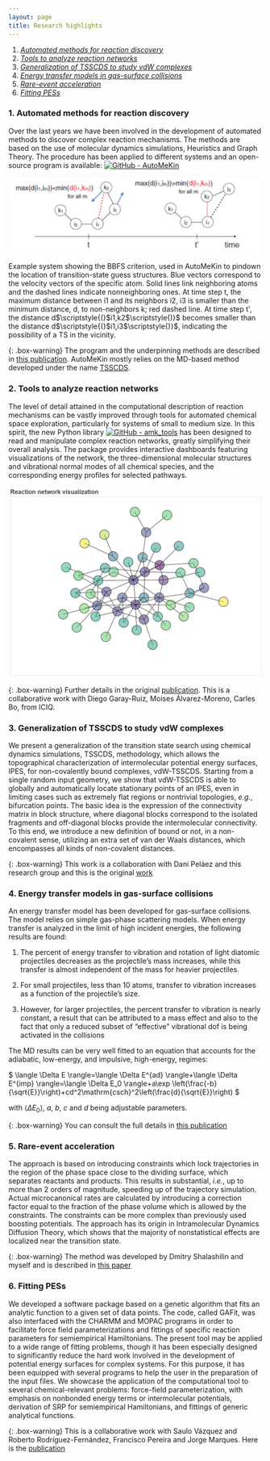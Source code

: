```yaml
---
layout: page
title: Research highlights
---
```



1. _[Automated methods for reaction discovery](#auto)_
2. _[Tools to analyze reaction networks](#amktools)_
3. _[Generalization of TSSCDS to study vdW complexes](#vdw)_
4. _[Energy transfer models in gas-surface collisions](#etransfer)_
5. _[Rare-event acceleration](#axd)_
6. _[Fitting PESs](#pes)_



### 1. Automated methods for reaction discovery<a name="auto"></a>

Over the last years we have been involved in the development of automated methods to discover complex reaction mechanisms. The methods are based on the use of molecular dynamics simulations, Heuristics and Graph Theory. The procedure has been applied to different systems and an open-source program is available: [![GitHub - AutoMeKin](https://img.shields.io/badge/GitHub-AutoMeKin-blue?logo=github)](https://github.com/emartineznunez/AutoMeKin/)

<p align="center">
   <img src="https://raw.githubusercontent.com/emartineznunez/emartineznunez.github.io/master/assets/img/bbfs.jpg" alt="alt text" width="600">
</p>
Example system showing the BBFS criterion, used in AutoMeKin to pindown the location of transition-state guess structures. Blue vectors correspond to the velocity vectors of the specific atom. Solid lines link neighboring atoms and the dashed lines indicate nonneighboring ones. At time step t, the maximum distance between i1 and its neighbors i2, i3 is smaller than the minimum distance, d, to non-neighbors k;  red dashed line. At time step t', the distance d$\scriptstyle{(}$i1,k2$\scriptstyle{)}$ becomes smaller than the distance d$\scriptstyle{(}$i1,i3$\scriptstyle{)}$, indicating the possibility of a TS in the vicinity.

{: .box-warning}
The program and the underpinning methods are described in [this publication](https://onlinelibrary.wiley.com/doi/full/10.1002/jcc.26734). AutoMeKin mostly relies on the MD-based method developed under the name [TSSCDS](https://onlinelibrary.wiley.com/doi/abs/10.1002/jcc.23790).



### 2. Tools to analyze reaction networks<a name="amktools"></a>

The level of detail attained in the computational description of reaction mechanisms can be vastly improved through tools for automated chemical space exploration, particularly for systems of small to medium size.  In this spirit, the new Python library [![GitHub - amk_tools](https://img.shields.io/badge/GitHub-amk_tools-blue?logo=github)](https://github.com/dgarayr/amk_tools/) has been designed to read and manipulate complex reaction networks, greatly simplifying their overall analysis. The package provides interactive dashboards featuring visualizations of the network, the three-dimensional molecular structures and vibrational normal modes of all chemical species, and the corresponding energy profiles for selected pathways. 

<p align="center">
   <img src="https://raw.githubusercontent.com/emartineznunez/emartineznunez.github.io/master/bokeh_plot.png" alt="alt text" width="600">
</p>

{: .box-warning}
Further details in the original [publication](https://pubs.acs.org/doi/full/10.1021/acsphyschemau.1c00051). This is a collaborative work with Diego Garay-Ruiz, Moises Álvarez-Moreno, Carles Bo, from ICIQ.



### 3. Generalization of TSSCDS to study vdW complexes<a name="vdw"></a>

We present a generalization of the transition state search using chemical dynamics simulations, TSSCDS, methodology, which allows the topographical characterization of intermolecular potential energy surfaces, IPES, for non-covalently bound complexes, vdW-TSSCDS. Starting from a single random input geometry, we show that vdW-TSSCDS is able to globally and automatically locate stationary points of an IPES, even in limiting cases such as extremely flat regions or nontrivial topologies, _e.g._, bifurcation points. The basic idea is the expression of the connectivity matrix in block structure, where diagonal blocks correspond to the isolated fragments and off-diagonal blocks provide the intermolecular connectivity. To this end, we introduce a new definition of bound or not, in a non-covalent sense, utilizing an extra set of van der Waals distances, which encompasses all kinds of non-covalent distances.

{: .box-warning}
This work is a collaboration with Dani Peláez and this research group and this is the original [work](https://onlinelibrary.wiley.com/doi/abs/10.1002/qua.26008)



### 4. Energy transfer models in gas-surface collisions<a name="etransfer"></a>

An energy transfer model has been developed for gas-surface collisions. The model relies on simple gas-phase scattering models. When energy transfer is analyzed in the limit of high incident energies, the following results are found:

1. The percent of energy transfer to vibration and rotation of light diatomic projectiles decreases as the projectile’s mass increases, while this transfer is almost independent of the mass for heavier projectiles.

2. For small projectiles, less than 10 atoms, transfer to vibration increases as a function of the projectile’s size.

3. However, for larger projectiles, the percent transfer to vibration is nearly constant, a result that can be attributed to a mass effect and also to the fact that only a reduced subset of “effective” vibrational dof is being activated in the collisions

The MD results can be very well fitted to an equation that accounts for the adiabatic, low-energy, and impulsive, high-energy, regimes:

$
\langle \Delta E \rangle=\langle \Delta E^{ad} \rangle+\langle \Delta E^{imp} \rangle=\langle \Delta E_0 \rangle+a\exp \left(\frac{-b}{\sqrt{E}}\right)+cd^2\mathrm{csch}^2\left(\frac{d}{\sqrt{E}}\right)
$   

with $\langle \Delta E_0 \rangle$, $a$, $b$, $c$ and $d$ being adjustable parameters.

{: .box-warning}
You can consult the full details in [this publication](https://pubs.acs.org/doi/10.1021/jp4117134) 



### 5. Rare-event acceleration<a name="axd"></a>

The approach is based on introducing constraints which lock trajectories in the region of the phase space close to the dividing surface, which separates reactants and products. This results in substantial, _i.e._, up to more than 2 orders of magnitude, speeding up of the trajectory simulation. Actual microcanonical rates are calculated by introducing a correction factor equal to the fraction of the phase volume which is allowed by the constraints. The constraints can be more complex than previously used boosting potentials. The approach has its origin in Intramolecular Dynamics Diffusion Theory, which shows that the majority of nonstatistical effects are localized near the transition state. 

{: .box-warning}
The method was developed by Dmitry Shalashilin and myself and is described in [this paper](https://pubs.acs.org/doi/10.1021/ct060042z)



### 6. Fitting PESs<a name="pes"></a>

We developed a software package based on a genetic algorithm that fits an analytic function to a given set of data points. The code, called GAFit, was also interfaced with the CHARMM and MOPAC programs in order to facilitate force field parameterizations and fittings of specific reaction parameters for semiempirical Hamiltonians. The present tool may be applied to a wide range of fitting problems, though it has been especially designed to significantly reduce the hard work involved in the development of potential energy surfaces for complex systems. For this purpose, it has been equipped with several programs to help the user in the preparation of the input files. We showcase the application of the computational tool to several chemical-relevant problems: force-field parameterization, with emphasis on nonbonded energy terms or intermolecular potentials, derivation of SRP for semiempirical Hamiltonians, and fittings of generic analytical functions.

{: .box-warning}
This is a collaborative work with Saulo Vázquez and Roberto Rodríguez-Fernández, Francisco Pereira and Jorge Marques. Here is the [publication](https://www.sciencedirect.com/science/article/abs/pii/S0010465517300607)
